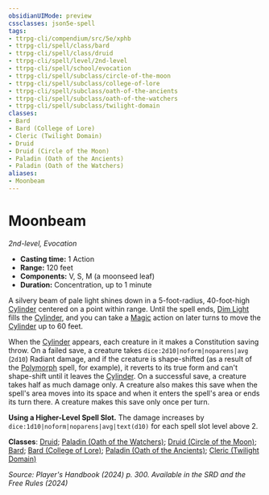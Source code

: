 ```yaml
---
obsidianUIMode: preview
cssclasses: json5e-spell
tags:
- ttrpg-cli/compendium/src/5e/xphb
- ttrpg-cli/spell/class/bard
- ttrpg-cli/spell/class/druid
- ttrpg-cli/spell/level/2nd-level
- ttrpg-cli/spell/school/evocation
- ttrpg-cli/spell/subclass/circle-of-the-moon
- ttrpg-cli/spell/subclass/college-of-lore
- ttrpg-cli/spell/subclass/oath-of-the-ancients
- ttrpg-cli/spell/subclass/oath-of-the-watchers
- ttrpg-cli/spell/subclass/twilight-domain
classes:
- Bard
- Bard (College of Lore)
- Cleric (Twilight Domain)
- Druid
- Druid (Circle of the Moon)
- Paladin (Oath of the Ancients)
- Paladin (Oath of the Watchers)
aliases:
- Moonbeam
---
```

# Moonbeam
*2nd-level, Evocation*  


- **Casting time:** 1 Action
- **Range:** 120 feet
- **Components:** V, S, M (a moonseed leaf)
- **Duration:** Concentration, up to 1 minute

A silvery beam of pale light shines down in a 5-foot-radius, 40-foot-high [Cylinder](/3-Mechanics/CLI/variant-rules/cylinder-area-of-effect-xphb.md) centered on a point within range. Until the spell ends, [Dim Light](/3-Mechanics/CLI/variant-rules/dim-light-xphb.md) fills the [Cylinder](/3-Mechanics/CLI/variant-rules/cylinder-area-of-effect-xphb.md), and you can take a [Magic](/3-Mechanics/CLI/actions.md#Magic) action on later turns to move the [Cylinder](/3-Mechanics/CLI/variant-rules/cylinder-area-of-effect-xphb.md) up to 60 feet.

When the [Cylinder](/3-Mechanics/CLI/variant-rules/cylinder-area-of-effect-xphb.md) appears, each creature in it makes a Constitution saving throw. On a failed save, a creature takes `dice:2d10|noform|noparens|avg` (`2d10`) Radiant damage, and if the creature is shape-shifted (as a result of the [Polymorph](/3-Mechanics/CLI/spells/polymorph-xphb.md) spell, for example), it reverts to its true form and can't shape-shift until it leaves the [Cylinder](/3-Mechanics/CLI/variant-rules/cylinder-area-of-effect-xphb.md). On a successful save, a creature takes half as much damage only. A creature also makes this save when the spell's area moves into its space and when it enters the spell's area or ends its turn there. A creature makes this save only once per turn.

**Using a Higher-Level Spell Slot.** The damage increases by `dice:1d10|noform|noparens|avg|text(d10)` for each spell slot level above 2.

**Classes**: [Druid](/3-Mechanics/CLI/lists/list-spells-classes-druid.md); [Paladin (Oath of the Watchers)](/3-Mechanics/CLI/lists/list-spells-classes-oath-of-the-watchers-tce.md "subclass=TCE;class=XPHB"); [Druid (Circle of the Moon)](/3-Mechanics/CLI/lists/list-spells-classes-circle-of-the-moon-xphb.md "subclass=XPHB;class=XPHB"); [Bard](/3-Mechanics/CLI/lists/list-spells-classes-bard.md); [Bard (College of Lore)](/3-Mechanics/CLI/lists/list-spells-classes-college-of-lore-xphb.md "subclass=XPHB;class=XPHB"); [Paladin (Oath of the Ancients)](/3-Mechanics/CLI/lists/list-spells-classes-oath-of-the-ancients-xphb.md "subclass=XPHB;class=XPHB"); [Cleric (Twilight Domain)](/3-Mechanics/CLI/lists/list-spells-classes-twilight-domain-tce.md "subclass=TCE;class=XPHB")

*Source: Player's Handbook (2024) p. 300. Available in the <span title='Systems Reference Document (5.2)'>SRD</span> and the Free Rules (2024)*